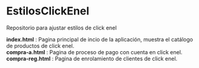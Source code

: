 # EstilosClickEnel
Repositorio para ajustar estilos de click enel  

**index.html** : Pagina principal de incio de la aplicación, muestra el catálogo de productos de click enel.  
**compra-a.html** : Pagina de proceso de pago con cuenta en click enel.  
**compra-reg.html** : Pagina de enrolamiento de clientes de click enel.  
